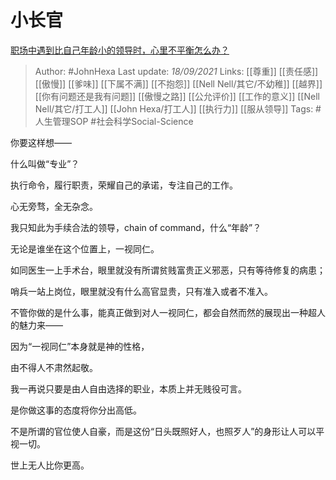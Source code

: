 # 小长官
[职场中遇到比自己年龄小的领导时，心里不平衡怎么办？](https://www.zhihu.com/question/486714620/answer/2126546084)

> Author: #JohnHexa 
Last update: *18/09/2021* 
Links: [[尊重]] [[责任感]] [[傲慢]] [[爹味]] [[下属不满]] [[不抱怨]] [[Nell Nell/其它/不幼稚]] [[越界]] [[你有问题还是我有问题]] [[傲慢之路]] [[公允评价]] [[工作的意义]] [[Nell Nell/其它/打工人]] [[John Hexa/打工人]] [[执行力]] [[服从领导]]
Tags: #人生管理SOP #社会科学Social-Science 

你要这样想——

什么叫做“专业”？

执行命令，履行职责，荣耀自己的承诺，专注自己的工作。

心无旁骛，全无杂念。

我只知此为手续合法的领导，chain of command，什么“年龄”？

无论是谁坐在这个位置上，一视同仁。

如同医生一上手术台，眼里就没有所谓贫贱富贵正义邪恶，只有等待修复的病患；

哨兵一站上岗位，眼里就没有什么高官显贵，只有准入或者不准入。

不管你做的是什么事，能真正做到对人一视同仁，都会自然而然的展现出一种超人的魅力来——

因为“一视同仁”本身就是神的性格，

由不得人不肃然起敬。

我一再说只要是由人自由选择的职业，本质上并无贱役可言。

是你做这事的态度将你分出高低。

不是所谓的官位使人自豪，而是这份“日头既照好人，也照歹人”的身形让人可以平视一切。

世上无人比你更高。

  
